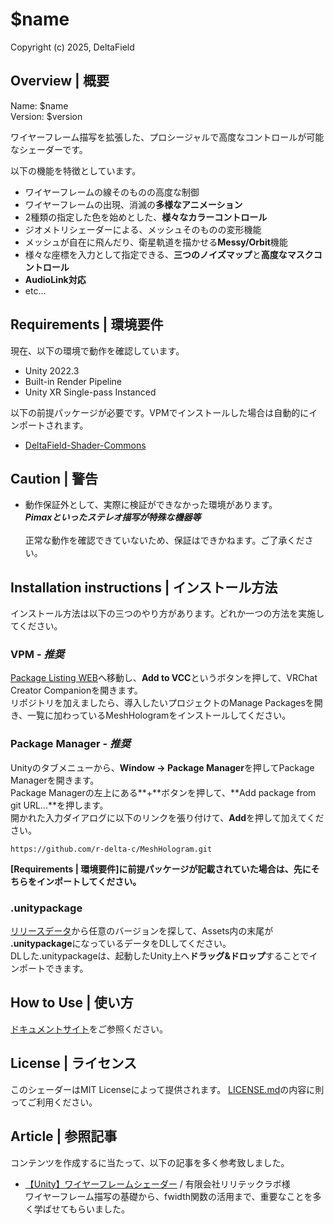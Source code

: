 # $name
Copyright (c) 2025, DeltaField



## Overview | 概要
Name: $name<br>
Version: $version<br>

ワイヤーフレーム描写を拡張した、プロシージャルで高度なコントロールが可能なシェーダーです。<br>

以下の機能を特徴としています。
* ワイヤーフレームの線そのものの高度な制御
* ワイヤーフレームの出現、消滅の**多様なアニメーション**
* 2種類の指定した色を始めとした、**様々なカラーコントロール**
* ジオメトリシェーダーによる、メッシュそのものの変形機能
* メッシュが自在に飛んだり、衛星軌道を描かせる**Messy/Orbit**機能
* 様々な座標を入力として指定できる、**三つのノイズマップ**と**高度なマスクコントロール**
* **AudioLink対応**
* etc...

## Requirements | 環境要件
現在、以下の環境で動作を確認しています。
* Unity 2022.3
* Built-in Render Pipeline
* Unity XR Single-pass Instanced

以下の前提パッケージが必要です。VPMでインストールした場合は自動的にインポートされます。
* [DeltaField-Shader-Commons](https://github.com/r-delta-c/DeltaField-Shader-Commons)



## Caution | 警告
* 動作保証外として、実際に検証ができなかった環境があります。<br>***Pimaxといったステレオ描写が特殊な機器等***<br><br>正常な動作を確認できていないため、保証はできかねます。ご了承ください。



## Installation instructions | インストール方法
インストール方法は以下の三つのやり方があります。どれか一つの方法を実施してください。

### VPM - ***推奨***
[Package Listing WEB](https://r-delta-c.github.io/vpm_repository/)へ移動し、**Add to VCC**というボタンを押して、VRChat Creator Companionを開きます。<br>
リポジトリを加えましたら、導入したいプロジェクトのManage Packagesを開き、一覧に加わっているMeshHologramをインストールしてください。

### Package Manager - ***推奨***
Unityのタブメニューから、**Window -> Package Manager**を押してPackage Managerを開きます。<br>
Package Managerの左上にある**+**ボタンを押して、**Add package from git URL...**を押します。<br>
開かれた入力ダイアログに以下のリンクを張り付けて、**Add**を押して加えてください。<br>
```
https://github.com/r-delta-c/MeshHologram.git
```
**[Requirements | 環境要件]に前提パッケージが記載されていた場合は、先にそちらをインポートしてください。**

### .unitypackage
[リリースデータ](https://github.com/r-delta-c/MeshHologram/releases)から任意のバージョンを探して、Assets内の末尾が **.unitypackage**になっているデータをDLしてください。<br>
DLした.unitypackageは、起動したUnity上へ**ドラッグ&ドロップ**することでインポートできます。



## How to Use | 使い方
[ドキュメントサイト](https://meshhologram-docs.netlify.app/ "https://meshhologram-docs.netlify.app/")をご参照ください。


## License | ライセンス
このシェーダーはMIT Licenseによって提供されます。
[LICENSE.md](https://github.com/r-delta-c/MeshHologram/blob/main/LICENSE.md)の内容に則ってご利用ください。


## Article | 参照記事
コンテンツを作成するに当たって、以下の記事を多く参考致しました。
* [【Unity】ワイヤーフレームシェーダー](https://qiita.com/masamin/items/142b99f139635d19341a) / 有限会社リリテックラボ様<br>
  ワイヤーフレーム描写の基礎から、fwidth関数の活用まで、重要なことを多く学ばせてもらいました。